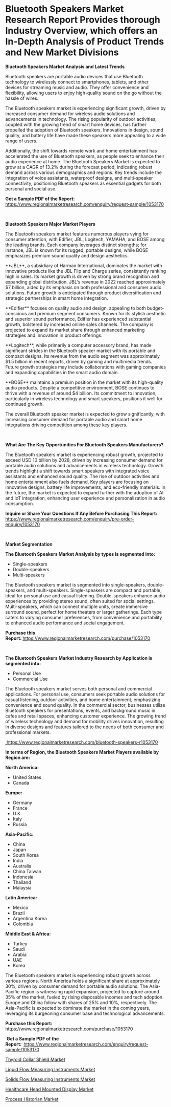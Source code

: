 <p><h1>Bluetooth Speakers Market Research Report Provides thorough Industry Overview, which offers an In-Depth Analysis of Product Trends and New Market Divisions</h1></p><p><strong>Bluetooth Speakers Market Analysis and Latest Trends</strong></p>
<p><p>Bluetooth speakers are portable audio devices that use Bluetooth technology to wirelessly connect to smartphones, tablets, and other devices for streaming music and audio. They offer convenience and flexibility, allowing users to enjoy high-quality sound on the go without the hassle of wires.</p><p>The Bluetooth speakers market is experiencing significant growth, driven by increased consumer demand for wireless audio solutions and advancements in technology. The rising popularity of outdoor activities, coupled with the growing trend of smart home devices, has further propelled the adoption of Bluetooth speakers. Innovations in design, sound quality, and battery life have made these speakers more appealing to a wide range of users.</p><p>Additionally, the shift towards remote work and home entertainment has accelerated the use of Bluetooth speakers, as people seek to enhance their audio experience at home. The Bluetooth Speakers Market is expected to grow at a CAGR of 13.2% during the forecast period, indicating robust demand across various demographics and regions. Key trends include the integration of voice assistants, waterproof designs, and multi-speaker connectivity, positioning Bluetooth speakers as essential gadgets for both personal and social use.</p></p>
<p><strong>Get a Sample PDF of the Report:&nbsp;</strong> <a href="https://www.regionalmarketresearch.com/enquiry/request-sample/1053170">https://www.regionalmarketresearch.com/enquiry/request-sample/1053170</a></p>
<p>&nbsp;</p>
<p><strong>Bluetooth Speakers Major Market Players</strong></p>
<p><p>The Bluetooth speakers market features numerous players vying for consumer attention, with Edifier, JBL, Logitech, YAMAHA, and BOSE among the leading brands. Each company leverages distinct strengths; for instance, JBL is known for its rugged, portable designs, while BOSE emphasizes premium sound quality and design aesthetics.</p><p>**JBL**, a subsidiary of Harman International, dominates the market with innovative products like the JBL Flip and Charge series, consistently ranking high in sales. Its market growth is driven by strong brand recognition and expanding global distribution. JBL's revenue in 2022 reached approximately $7 billion, aided by its emphasis on both professional and consumer audio solutions. Future growth is anticipated through product diversification and strategic partnerships in smart home integration.</p><p>**Edifier** focuses on quality audio and design, appealing to both budget-conscious and premium segment consumers. Known for its stylish aesthetic and superior sound performance, Edifier has experienced substantial growth, bolstered by increased online sales channels. The company is projected to expand its market share through enhanced marketing strategies and innovation in product offerings.</p><p>**Logitech**, while primarily a computer accessory brand, has made significant strides in the Bluetooth speaker market with its portable and compact designs. Its revenue from the audio segment was approximately $1.5 billion in recent reports, driven by gaming and multimedia trends. Future growth strategies may include collaborations with gaming companies and expanding capabilities in the smart audio domain.</p><p>**BOSE** maintains a premium position in the market with its high-quality audio products. Despite a competitive environment, BOSE continues to thrive with a revenue of around $4 billion. Its commitment to innovation, particularly in wireless technology and smart speakers, positions it well for continued growth.</p><p>The overall Bluetooth speaker market is expected to grow significantly, with increasing consumer demand for portable audio and smart home integrations driving competition among these key players.</p></p>
<p>&nbsp;</p>
<p><strong>What Are The Key Opportunities For Bluetooth Speakers Manufacturers?</strong></p>
<p><p>The Bluetooth speakers market is experiencing robust growth, projected to exceed USD 10 billion by 2028, driven by increasing consumer demand for portable audio solutions and advancements in wireless technology. Growth trends highlight a shift towards smart speakers with integrated voice assistants and enhanced sound quality. The rise of outdoor activities and home entertainment also fuels demand. Key players are focusing on innovative designs, battery life improvements, and eco-friendly materials. In the future, the market is expected to expand further with the adoption of AI and IoT integration, enhancing user experience and personalization in audio consumption.</p></p>
<p><strong>Inquire or Share Your Questions If Any Before Purchasing This Report:</strong> <a href="https://www.regionalmarketresearch.com/enquiry/pre-order-enquiry/1053170">https://www.regionalmarketresearch.com/enquiry/pre-order-enquiry/1053170</a></p>
<p>&nbsp;</p>
<p><strong>Market Segmentation</strong></p>
<p><strong>The Bluetooth Speakers Market Analysis by types is segmented into:</strong></p>
<p><ul><li>Single-speakers</li><li>Double-speakers</li><li>Multi-speakers</li></ul></p>
<p><p>The Bluetooth speakers market is segmented into single-speakers, double-speakers, and multi-speakers. Single-speakers are compact and portable, ideal for personal use and casual listening. Double-speakers enhance audio experiences by providing stereo sound, often suited for social settings. Multi-speakers, which can connect multiple units, create immersive surround sound, perfect for home theaters or larger gatherings. Each type caters to varying consumer preferences, from convenience and portability to enhanced audio performance and social engagement.</p></p>
<p><strong>Purchase this Report:&nbsp;</strong><a href="https://www.regionalmarketresearch.com/purchase/1053170">https://www.regionalmarketresearch.com/purchase/1053170</a></p>
<p>&nbsp;</p>
<p><strong>The Bluetooth Speakers Market Industry Research by Application is segmented into:</strong></p>
<p><ul><li>Personal Use</li><li>Commercial Use</li></ul></p>
<p><p>The Bluetooth speakers market serves both personal and commercial applications. For personal use, consumers seek portable audio solutions for casual listening, outdoor activities, and home entertainment, emphasizing convenience and sound quality. In the commercial sector, businesses utilize Bluetooth speakers for presentations, events, and background music in cafes and retail spaces, enhancing customer experience. The growing trend of wireless technology and demand for mobility drives innovation, resulting in diverse designs and features tailored to the needs of both consumer and professional markets.</p></p>
<p><a href="https://www.regionalmarketresearch.com/bluetooth-speakers-r1053170">&nbsp;https://www.regionalmarketresearch.com/bluetooth-speakers-r1053170</a></p>
<p><strong>In terms of Region, the Bluetooth Speakers Market Players available by Region are:</strong></p>
<p>
    <p> <strong> North America: </strong>
        <ul>
            <li>United States</li>
            <li>Canada</li>
        </ul>
        </p> 
    <p> <strong> Europe: </strong>
        <ul>
            <li>Germany</li>
            <li>France</li>
            <li>U.K.</li>
            <li>Italy</li>
            <li>Russia</li>
        </ul>
        </p> 
    <p> <strong> Asia-Pacific: </strong>
        <ul>
            <li>China</li>
            <li>Japan</li>
            <li>South Korea</li>
            <li>India</li>
            <li>Australia</li>
            <li>China Taiwan</li>
            <li>Indonesia</li>
            <li>Thailand</li>
            <li>Malaysia</li>
        </ul>
        </p> 
    <p> <strong> Latin America: </strong>
        <ul>
            <li>Mexico</li>
            <li>Brazil</li>
            <li>Argentina Korea</li>
            <li>Colombia</li>
        </ul>
        </p> 
    <p> <strong> Middle East & Africa: </strong>
        <ul>
            <li>Turkey</li>
            <li>Saudi</li>
            <li>Arabia</li>
            <li>UAE</li>
            <li>Korea</li>
        </ul>
    </p>
    </p>
<p><p>The Bluetooth speakers market is experiencing robust growth across various regions. North America holds a significant share at approximately 30%, driven by consumer demand for portable audio solutions. The Asia-Pacific region is witnessing rapid expansion, projected to capture around 35% of the market, fueled by rising disposable incomes and tech adoption. Europe and China follow with shares of 25% and 10%, respectively. The Asia-Pacific is expected to dominate the market in the coming years, leveraging its burgeoning consumer base and technological advancements.</p></p>
<p><strong>Purchase this Report: </strong><a href="https://www.regionalmarketresearch.com/purchase/1053170">https://www.regionalmarketresearch.com/purchase/1053170</a></p>
<p>&nbsp;<strong>Get a Sample PDF of the Report:&nbsp;&nbsp;</strong><a href="https://www.regionalmarketresearch.com/enquiry/request-sample/1053170">https://www.regionalmarketresearch.com/enquiry/request-sample/1053170</a></p>
<p><strong></strong></p>
<p><p><a href="https://issuu.com/reportprime-2/docs/thyroid-collar-shield-market-size-2_2c18079f73ef84">Thyroid Collar Shield Market</a></p><p><a href="https://medium.com/@amayrani15moore/liquid-flow-measuring-instruments-market-size-growth-trends-statistics-forecasts-2024-2031-699424bfbe27">Liquid Flow Measuring Instruments Market</a></p><p><a href="https://medium.com/@amayrani15moore/what-innovations-are-shaping-the-solids-flow-measuring-instruments-market-46d2cf8c2c45?postPublishedType=repub">Solids Flow Measuring Instruments Market</a></p><p><a href="https://issuu.com/reportprime-2/docs/healthcare-head-mounted-display-mar_254f9f13e348ff">Healthcare Head Mounted Display Market</a></p><p><a href="https://www.linkedin.com/pulse/global-process-historian-market-landscape-future-trends-strategic-0iekc">Process Historian Market</a></p></p>